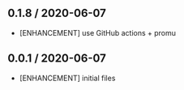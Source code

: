 ## 0.1.8 / 2020-06-07

* [ENHANCEMENT] use GitHub actions + promu

## 0.0.1 / 2020-06-07

* [ENHANCEMENT] initial files
